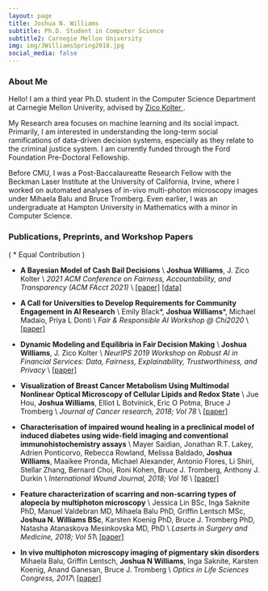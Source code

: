 ```yaml
---
layout: page
title: Joshua N. Williams
subtitle: Ph.D. Student in Computer Science
subtitle2: Carnegie Mellon University
img: img/JWilliamsSpring2018.jpg
social_media: false
---
```


### About Me
Hello! I am a third year Ph.D. student in the Computer Science Department at Carnegie Mellon Univerity, 
advised by <a href="http:zicokolter.com" target="_blank"> Zico Kolter </a>.

My Research area focuses on machine learning and its social impact. Primarily, I am interested in understanding the long-term social ramifications of data-driven decision systems, especially as they relate to the criminal justice system. I am currently funded through the Ford Foundation Pre-Doctoral Fellowship. 

Before CMU, I was a Post-Baccalaureatte Research Fellow with the Beckman Laser Institute at the University of California, Irvine, where I worked on automated analyses of in-vivo multi-photon microscopy images under Mihaela Balu and Bruce Tromberg. Even earlier, I was an undergraduate at Hampton University in Mathematics with a minor in Computer Science.

### Publications, Preprints, and Workshop Papers
( \* Equal Contribution )

* __A Bayesian Model of Cash Bail Decisions__ \\
 __Joshua Williams__, J. Zico Kolter \\
 <i> 2021 ACM Conference on Fairness, Accountability, and Transparency (ACM FAcct 2021) </i> \\
 <a href="https://arxiv.org/abs/2101.12267" target="_blank">[paper]</a>
 <a href="https://github.com/jnwilliams/padockets" target="_blank">[data]</a>
 &nbsp;

* __A Call for Universities to Develop Requirements for Community Engagement in AI Research__ \\
  Emily Black\*, __Joshua Williams__\*, Michael Madaio, Priya L Donti \\
 <i> Fair & Responsible AI Workshop @ Chi2020 </i> \\
 <a href="http://www.cs.cmu.edu/afs/cs.cmu.edu/user/emilybla/www/CHI2020_extended_abstract.pdf" target="_blank">[paper]</a>
 &nbsp;

* __Dynamic Modeling and Equilibria in Fair Decision Making__ \\
__Joshua Williams__, J. Zico Kolter \\
<i>NeurIPS 2019 Workshop on Robust AI in Financial Services: Data, Fairness, Explainability, Trustworthiness, and Privacy</i> \\
<a href="https://arxiv.org/abs/1911.06837" target="_blank">[paper]</a>
&nbsp;

* __Visualization of Breast Cancer Metabolism Using Multimodal Nonlinear Optical Microscopy of Cellular Lipids and Redox State__ \\
Jue Hou, __Joshua Williams__, Elliot L Botvinick, Eric O Potma, Bruce J Tromberg \\
<i> Journal of Cancer research, 2018; Vol 78</i> \\
<a href="https://cancerres.aacrjournals.org/content/78/10/2503.short" target="_blank">[paper]</a>
&nbsp;

* __Characterisation of impaired wound healing in a preclinical model of induced diabetes using wide-field imaging and conventional immunohistochemistry assays__ \\
Mayer Saidian, Jonathan R.T. Lakey, Adrien Ponticorvo, Rebecca Rowland, Melissa Baldado, __Joshua Williams__,
Maaikee Pronda, Michael Alexander, Antonio Flores, Li Shiri, Stellar Zhang, Bernard Choi, Roni Kohen, 
Bruce J. Tromberg, Anthony J. Durkin \\
<i> International Wound Journal, 2018; Vol 16 </i> \\
<a href="https://onlinelibrary.wiley.com/doi/full/10.1111/iwj.13005" target="_blank">[paper]</a>
&nbsp;

* __Feature characterization of scarring and non-scarring types of alopecia by multiphoton microscopy__ \\
Jessica Lin BSc, Inga Saknite PhD, Manuel Valdebran MD, Mihaela Balu PhD, Griffin Lentsch MSc,
__Joshua N. Williams BSc__, Karsten Koenig PhD, Bruce J. Tromberg PhD, Natasha Atanaskova Mesinkovska MD, PhD \\
<i>Laserts in Surgery and Medicine, 2018; Vol 51</i>\\
<a href="https://onlinelibrary.wiley.com/doi/full/10.1002/lsm.23017" target="_blank">[paper]</a>
&nbsp;

* __In vivo multiphoton microscopy imaging of pigmentary skin disorders__
Mihaela Balu, Griffin Lentsch, __Joshua N Williams__, Inga Saknite, Karsten Koenig, Anand Ganesan, Bruce J. Tromberg  \\
<i>Optics in Life Sciences Congress, 2017</i>\\
<a href="https://www.osapublishing.org/abstract.cfm?uri=OMP-2017-OmM3D.3" target="_blank">[paper]</a>
&nbsp;
